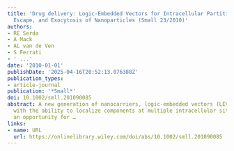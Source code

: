 ```yaml
---
title: 'Drug delivery: Logic‐Embedded Vectors for Intracellular Partitioning, Endosomal
  Escape, and Exocytosis of Nanoparticles (Small 23/2010)'
authors:
- RE Serda
- A Mack
- AL van de Ven
- S Ferrati
- ' ...'
date: '2010-01-01'
publishDate: '2025-04-16T20:52:13.076388Z'
publication_types:
- article-journal
publication: '*Small*'
doi: 10.1002/smll.201090085
abstract: A new generation of nanocarriers, logic‐embedded vectors (LEVs), is endowed
  with the ability to localize components at multiple intracellular sites, thus creating
  an opportunity for …
links:
- name: URL
  url: https://onlinelibrary.wiley.com/doi/abs/10.1002/smll.201090085
---
```

